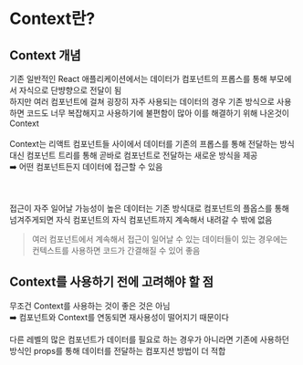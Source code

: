 # Context란?
## Context 개념
기존 일반적인 React 애플리케이션에서는 데이터가 컴포넌트의 프롭스를 통해 부모에서 자식으로 단뱡향으로 전달이 됨<br>
하지만 여러 컴포넌트에 걸쳐 굉장히 자주 사용되는 데이터의 경우 기존 방식으로 사용하면 코드도 너무 복잡해지고 사용하기에 불편함이 많아 이를 해결하기 위해 나온것이 Context<br>
<br>
Context는 리액트 컴포넌트들 사이에서 데이터를 기존의 프롭스를 통해 전달하는 방식 대신 컴포넌트 트리를 통해 곧바로 컴포넌트로 전달하는 새로운 방식을 제공<br>
➡️ 어떤 컴포넌트든지 데이터에 접근할 수 있음

<br><br>
접근이 자주 일어날 가능성이 높은 데이터는 기존 방식대로 컴포넌트의 플옵스를 통해 넘겨주게되면 자식 컴포넌트의 자식 컴포넌트까지 계속해서 내려갈 수 밖에 없음

> 여러 컴포넌트에서 계속해서 접근이 일어날 수 있는 데이터들이 있는 경우에는 컨텍스트를 사용하면 코드가 간결해질 수 있어 좋음

## Context를 사용하기 전에 고려해야 할 점
무조건 Context를 사용하는 것이 좋은 것은 아님<br>
➡️ 컴포넌트와 Context를 연동되면 재사용성이 떨어지기 때문이다

다른 레벨의 많은 컴포넌트가 데이터를 필요로 하는 경우가 아니라면 기존에 사용하던 방식인 props를 통해 데이터를 전달하는 컴포지션 방법이 더 적합
